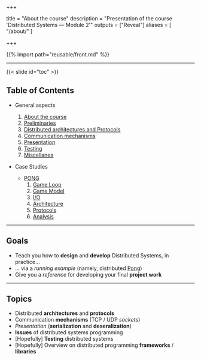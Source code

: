 
+++

title = "About the course"
description = "Presentation of the course 'Distributed Systems — Module 2'"
outputs = ["Reveal"]
aliases = [
    "/about/"
]

+++

{{% import path="reusable/front.md" %}}

---

{{< slide id="toc" >}}

## Table of Contents

* General aspects
    1. [About the course](./about/)
    1. [Preliminaries](./preliminaries/)
    1. [Distributed architectures and Protocols](./architectures&protocols/)
    1. [Communication mechanisms](./communication/)
    1. [Presentation](./presentation/)
    1. [Testing](./testing/)
    1. [Miscellanea](./misc/)

* Case Studies
    - [PONG](./pong/)
        1. [Game Loop](./pong/#/game-loop)
        1. [Game Model](./pong/#/model)
        1. [I/O](./pong/#/io)
        1. [Architecture](./pong/#/architecture)
        1. [Protocols](./pong/#/protocols)
        1. [Analysis](./pong/#/analysis)

---

## Goals

- Teach you how to __design__ and __develop__ Distributed Systems, in practice...
- ... via a _running example_ (namely, distributed [Pong](https://en.wikipedia.org/wiki/Pong))
- Give you a _reference_ for developing your final __project work__

---

## Topics

- Distributed __architectures__ and __protocols__
- Communication __mechanisms__ (TCP / UDP _sockets_)
- _Presentation_ (__serialization__ and __deseralization__)
- __Issues__ of distributed systems programming
- \[Hopefully\] __Testing__ distributed systems
- \[Hopefully\] Overview on distributed programming __frameworks__ / __libraries__

